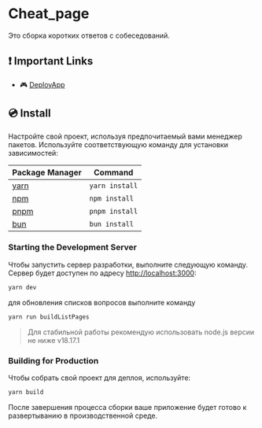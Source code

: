 # Cheat_page

Это сборка коротких ответов с собеседований.



## ❗️ Important Links


- 🎮 [DeployApp](https://play.vuetifyjs.com/)


## 💿 Install


Настройте свой проект, используя предпочитаемый вами менеджер пакетов. Используйте соответствующую команду для установки зависимостей:

| Package Manager                                                | Command        |
|---------------------------------------------------------------|----------------|
| [yarn](https://yarnpkg.com/getting-started)                   | `yarn install` |
| [npm](https://docs.npmjs.com/cli/v7/commands/npm-install)     | `npm install`  |
| [pnpm](https://pnpm.io/installation)                          | `pnpm install` |
| [bun](https://bun.sh/#getting-started)                        | `bun install`  |

### Starting the Development Server

Чтобы запустить сервер разработки, выполните следующую команду. Сервер будет доступен по адресу [http://localhost:3000](http://localhost:3000):

```bash
yarn dev
```

для обновления списков вопросов выполните команду 
```bash
yarn run buildListPages
```



> Для стабильной работы рекомендую использовать node.js версии не ниже v18.17.1

### Building for Production

Чтобы собрать свой проект для деплоя, используйте:

```bash
yarn build
```

После завершения процесса сборки ваше приложение будет готово к развертыванию в производственной среде.


